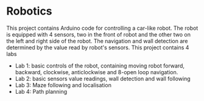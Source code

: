 # Robotics
This project contains Arduino code for controlling a car-like robot. The robot is equipped with 4 sensors, two in the front of robot and the other two on the left and right side of the robot. The navigation and wall detection are determined by the value read by robot's sensors. This project contains 4 labs
- Lab 1: basic controls of the robot, containing moving robot forward, backward, clockwise, anticlockwise and 8-open loop navigation.
- Lab 2: basic sensors value readings, wall detection and wall following
- Lab 3: Maze following and localisation
- Lab 4: Path planning
